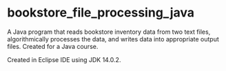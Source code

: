 # bookstore_file_processing_java

A Java program that reads bookstore inventory data from two text files, algorithmically processes the data, and writes data into appropriate output files. Created for a Java course. 

Created in Eclipse IDE using JDK 14.0.2.
